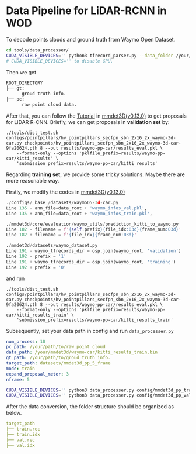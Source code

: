 # Data Pipeline for LiDAR-RCNN in WOD

To decode points clouds and ground truth from Waymo Open Dataset.

```bash
cd tools/data_processer/
CUDA_VISIBLE_DEVICES='' python3 tfrecord_parser.py --data_folder /your/path/to/tfrecord --output_folder /your/path/to/save/processed_data --process 20
# CUDA_VISIBLE_DEVICES='' to disable GPU.
```

Then we get

```bash
ROOT_DIRECTORY
├── gt: 
      groud truth info.
├── pc:
      raw point cloud data.
```

After that, you can follow the [Tutorial]([https://github.com/open-mmlab/mmdetection3d/blob/master/docs/tutorials/waymo.md](https://github.com/open-mmlab/mmdetection3d/blob/v0.13.0/docs/tutorials/waymo.md)) in [mmdet3D(v0.13.0)](https://github.com/open-mmlab/mmdetection3d/tree/v0.13.0) to get proposals for LiDAR R-CNN.  Briefly, we can get proposals in **validation set** by:

```
./tools/dist_test.sh configs/pointpillars/hv_pointpillars_secfpn_sbn_2x16_2x_waymo-3d-car.py checkpoints/hv_pointpillars_secfpn_sbn_2x16_2x_waymo-3d-car-9fa20624.pth 8 --out results/waymo-pp-car/results_eval.pkl \
    --format-only --options 'pklfile_prefix=results/waymo-pp-car/kitti_results' \
    'submission_prefix=results/waymo-pp-car/kitti_results'
```

Regarding **training set**, we provide some tricky solutions. Maybe there are more reasonable way.

Firstly, we modify the codes in  [mmdet3D(v0.13.0)](https://github.com/open-mmlab/mmdetection3d/tree/v0.13.0)

```python
./configs/_base_/datasets/waymoD5-3d-car.py
Line 135 - ann_file=data_root + 'waymo_infos_val.pkl',
Line 135 + ann_file=data_root + 'waymo_infos_train.pkl',

./mmdet3d/core/evaluation/waymo_utils/prediction_kitti_to_waymo.py
Line 182 - filename = f'{self.prefix}{file_idx:03d}{frame_num:03d}'
Line 182 + filename = f'{file_idx}{frame_num:03d}'

./mmdet3d/datasets/waymo_dataset.py
Line 191 - waymo_tfrecords_dir = osp.join(waymo_root, 'validation')
Line 192 - prefix = '1'
Line 191 + waymo_tfrecords_dir = osp.join(waymo_root, 'training')
Line 192 + prefix = '0'
```
and run
```
./tools/dist_test.sh configs/pointpillars/hv_pointpillars_secfpn_sbn_2x16_2x_waymo-3d-car.py checkpoints/hv_pointpillars_secfpn_sbn_2x16_2x_waymo-3d-car-9fa20624.pth 8 --out results/waymo-pp-car/results_eval.pkl \
    --format-only --options 'pklfile_prefix=results/waymo-pp-car/kitti_results_train' \
    'submission_prefix=results/waymo-pp-car/kitti_results_train'
```
Subsequently, set your data path in config and run ```data_processer.py ```

```yaml
num_process: 10
pc_path: /your/path/to/raw point cloud
data_path: /your/mmdet3d/waymo-car/kitti_results_train.bin
gt_path: /your/path/to/groud truth info.
target_path: datasets/mmdet3d_pp_5_frame
mode: train
expand_proposal_meter: 3
nframe: 5
```

```bash
CUDA_VISIBLE_DEVICES='' python3 data_processer.py config/mmdet3d_pp_train.yaml
CUDA_VISIBLE_DEVICES='' python3 data_processer.py config/mmdet3d_pp_val.yaml
```

After the data conversion, the folder structure should be organized as below.

```yaml
target_path
├── train.rec
├── train.idx
├── val.rec
├── val.idx
```

